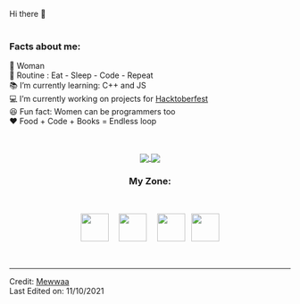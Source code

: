 <!--

### Hi there 👋





**Mewwaa/Mewwaa** is a ✨ _special_ ✨ repository because its `README.md` (this file) appears on your GitHub profile.

Here are some ideas to get you started:

- 🔭 I’m currently working on ...
- 🌱 I’m currently learning ...
- 👯 I’m looking to collaborate on ...
- 🤔 I’m looking for help with ...
- 💬 Ask me about ...
- 📫 How to reach me: ...
- 😄 Pronouns: ...
- ⚡ Fun fact: ...
-->


Hi there :wave: <br>
<br>
### Facts about me:<br>
👧 Woman<br>
🔄 Routine : Eat - Sleep - Code - Repeat<br>
📚 I’m currently learning: C++ and JS<br>
💻 I’m currently working on projects for <a href="https://hacktoberfest.digitalocean.com/">Hacktoberfest</a><br>
😆 Fun fact: Women can be programmers too<br>
❤️ Food + Code + Books = Endless loop<br>
<br><br>
<div align="center">
 <a href="https://github.com/Mewwaa">
  <img align="center" src="https://github-readme-stats.vercel.app/api?username=Mewwaa&theme=darcula&show_icons=true" />
</a>
<a href="https://github.com/Mewwaa">
  <img align="center" src="https://github-readme-streak-stats.herokuapp.com/?user=Mewwaa&theme=darcula" />
</a>
<br>
 
### My Zone:
 <br>
<p align="center">
  <code> <img height="50" src="https://www.vectorlogo.zone/logos/javascript/javascript-horizontal.svg"> </code> 
  <code> <img height="50" src="https://www.vectorlogo.zone/logos/nodejs/nodejs-horizontal.svg"> </code>
  <code> <img height="50" src="https://www.vectorlogo.zone/logos/w3_html5/w3_html5-ar21.svg"></code>
  <code> <img height="50" src="https://www.vectorlogo.zone/logos/w3_css/w3_css-ar21.svg"> </code>
  </p><br>
 </div> 
 </div> 


------

Credit: [Mewwaa](https://github.com/Mewwaa) <br>
Last Edited on: 11/10/2021
